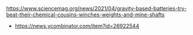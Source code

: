 https://www.sciencemag.org/news/2021/04/gravity-based-batteries-try-beat-their-chemical-cousins-winches-weights-and-mine-shafts
* https://news.ycombinator.com/item?id=26922544